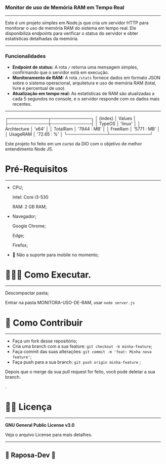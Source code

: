 ### Monitor de uso de Memória RAM em Tempo Real

---

Este é um projeto simples em Node.js que cria um servidor HTTP para monitorar o uso de memória RAM do sistema em tempo real. 
Ele disponibiliza endpoints para verificar o status do servidor e obter estatísticas detalhadas da memória.

---

### Funcionalidades

- **Endpoint de status:** A rota `/` retorna uma mensagem simples, confirmando que o servidor está em execução.
- **Monitoramento de RAM:** A rota `/stats` fornece dados em formato JSON sobre o sistema operacional, arquitetura e uso de memória RAM (total, livre e percentual de uso).
- **Atualização em tempo real:** As estatísticas de RAM são atualizadas a cada 5 segundos no console, e o servidor responde com os dados mais recentes.


---



┌─────────────┬─────────────┐
│ (index)     │ Values      │
├─────────────┼─────────────┤
│ TypeOS      │ 'linux'     │
│ Archtecture │ 'x64'       │
│ TotalRam    │ '7944 : MB' │
│ FreeRam     │ '5771 : MB' │
│ UsageRAM    │ '72.65 : %' │
└─────────────┴─────────────┘



Este projeto foi feito em um curso da DIO com o objetivo de melhor entendimento Node JS.

# Pré-Requisitos

---

- CPU;
    
    Intel: Core i3-530 
    
    RAM: 2 GB RAM;
    
- Navegador;
    
    Google Chrome;
    
    Edge;
    
    Firefox;
    
- 📵 Não a suporte para mobile no momento;

# 🧑🏼‍💻 Como Executar.

---

Descompactar pasta;

Entrar na pasta MONITORA-USO-DE-RAM, usar `node server.js`

# 👾 Como Contribuir

---

- Faça um fork desse repositório;
- Cria uma branch com a sua feature: `git checkout -b minha-feature`;
- Faça commit das suas alterações: `git commit -m 'feat: Minha nova feature'`;
- Faça push para a sua branch: `git push origin minha-feature` ;

Depois que o merge da sua pull request for feito, você pode deletar a sua branch.

.

# 🧑‍💻 Licença

---

**GNU General Public License v3.0**

Veja o arquivo License para mais detalhes.

---

## 🦊 Raposa-Dev 🦊